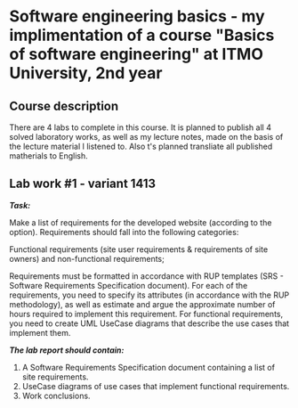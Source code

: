 # Software engineering basics - my implimentation of a course "Basics of software engineering" at ITMO University, 2nd year

## Course description
There are 4 labs to complete in this course. It is planned to publish all 4 solved laboratory works, 
as well as my lecture notes, made on the basis of the lecture material I listened to. Also t's planned transliate all published matherials to English.

## Lab work #1 - variant 1413
***Task:***

Make a list of requirements for the developed website (according to the option). Requirements should fall into the following categories:

Functional requirements (site user requirements & requirements of site owners) and non-functional requirements;

Requirements must be formatted in accordance with RUP templates (SRS - Software Requirements Specification document). 
For each of the requirements, you need to specify its attributes (in accordance with the RUP methodology), 
as well as estimate and argue the approximate number of hours required to implement this requirement.
For functional requirements, you need to create UML UseCase diagrams that describe the use cases that implement them.

***The lab report should contain:***

1. A Software Requirements Specification document containing a list of site requirements.
2. UseCase diagrams of use cases that implement functional requirements.
3. Work conclusions.
